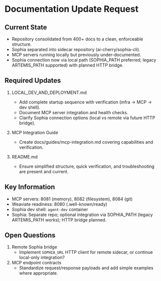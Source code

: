 # Documentation Update Request

## Current State
- Repository consolidated from 400+ docs to a clean, enforceable structure.
- Sophia separated into sidecar repository (ai-cherry/sophia-cli).
- MCP servers running locally but previously under-documented.
- Sophia connection now via local path (SOPHIA_PATH preferred; legacy ARTEMIS_PATH supported) with planned HTTP bridge.

## Required Updates
1) LOCAL_DEV_AND_DEPLOYMENT.md
   - Add complete startup sequence with verification (infra → MCP → dev shell).
   - Document MCP server integration and health checks.
   - Clarify Sophia connection options (local vs remote via future HTTP bridge).

2) MCP Integration Guide
   - Create docs/guides/mcp-integration.md covering capabilities and verification.

3) README.md
   - Ensure simplified structure, quick verification, and troubleshooting are present and current.

## Key Information
- MCP servers: 8081 (memory), 8082 (filesystem), 8084 (git)
- Weaviate readiness: 8080 (.well-known/ready)
- Sophia dev shell: `agent-dev` container
- Sophia: Separate repo; optional integration via SOPHIA_PATH (legacy ARTEMIS_PATH works); HTTP bridge planned.

## Open Questions
1) Remote Sophia bridge
   - Implement `SOPHIA_URL` HTTP client for remote sidecar, or continue local-only integration?
2) MCP endpoint contracts
   - Standardize request/response payloads and add simple examples where appropriate.
